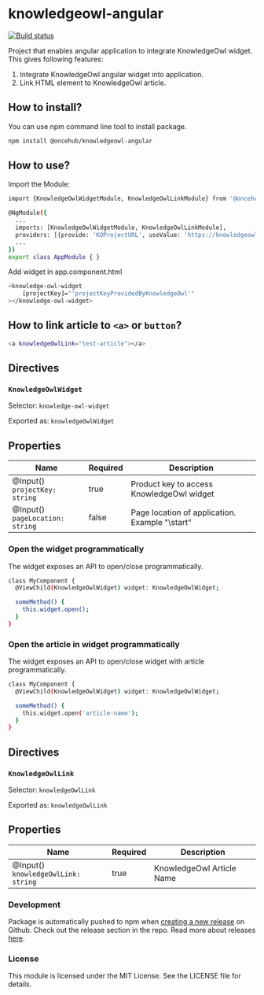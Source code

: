 # knowledgeowl-angular

[![Build status](https://github.com/scheduleonce/knowledgeowl-angular/actions/workflows/ci.yml/badge.svg)](https://github.com/scheduleonce/knowledgeowl-angular/actions)

Project that enables angular application to integrate KnowledgeOwl widget. This gives following features:

1. Integrate KnowledgeOwl angular widget into application.
2. Link HTML element to KnowledgeOwl article.

## How to install?

You can use npm command line tool to install package.

```sh
npm install @oncehub/knowledgeowl-angular
```

## How to use?

Import the Module:

```sh
import {KnowledgeOwlWidgetModule, KnowledgeOwlLinkModule} from '@oncehub/knowledgeowl-angular';

@NgModule({
  ...
  imports: [KnowledgeOwlWidgetModule, KnowledgeOwlLinkModule],
  providers: [{provide: 'KOProjectURL', useValue: 'https://knowledgeowlurl.com'}]
  ...
})
export class AppModule { }
```

Add widget in app.component.html

```sh
<knowledge-owl-widget
    [projectKey]="'projectKeyProvidedByKnowledgeOwl'"
></knowledge-owl-widget>
```

## How to link article to `<a>` or `button`?

```sh
<a knowledgeOwlLink="test-article"></a>
```

## Directives

### `KnowledgeOwlWidget`

Selector: `knowledge-owl-widget`

Exported as: `knowledgeOwlWidget`

## Properties

| Name                                 | Required | Description                                    |
| ------------------------------------ | -------- | ---------------------------------------------- |
| @Input() <br/>`projectKey: string`   | true     | Product key to access KnowledgeOwl widget      |
| @Input() <br/>`pageLocation: string` | false    | Page location of application. Example "\start" |

### Open the widget programmatically

The widget exposes an API to open/close programmatically.

```sh
class MyComponent {
  @ViewChild(KnowledgeOwlWidget) widget: KnowledgeOwlWidget;

  someMethod() {
    this.widget.open();
  }
}
```

### Open the article in widget programmatically

The widget exposes an API to open/close widget with article programmatically.

```sh
class MyComponent {
  @ViewChild(KnowledgeOwlWidget) widget: KnowledgeOwlWidget;

  someMethod() {
    this.widget.open('article-name');
  }
}
```

## Directives

### `KnowledgeOwlLink`

Selector: `knowledgeOwlLink`

Exported as: `knowledgeOwlLink`

## Properties

| Name                                     | Required | Description               |
| ---------------------------------------- | -------- | ------------------------- |
| @Input() <br/>`knowledgeOwlLink: string` | true     | KnowledgeOwl Article Name |

### Development

Package is automatically pushed to npm when [creating a new release](.github/workflows/npm-publish.yml) on Github. Check out the release section in the repo. Read more about releases [here](https://docs.github.com/en/repositories/releasing-projects-on-github/managing-releases-in-a-repository).

### License

This module is licensed under the MIT License. See the LICENSE file for details.
